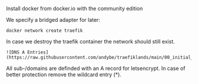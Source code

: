 Install docker from docker.io with the community edition

We specify a bridged adapter for later:

```
docker network create traefik
```

In case we destroy the traefik container the network
should still exist.

```
![DNS A Entries](https://raw.githubusercontent.com/andybe/traefiklands/main/00_initial_setup/screenshots/network_entries.png)
```
All sub-/domains are definded with an A record
for letsencrypt. In case of better protection remove the
wildcard entry (*).
